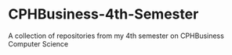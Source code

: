 # CPHBusiness-4th-Semester
A collection of repositories from my 4th semester on CPHBusiness Computer Science
